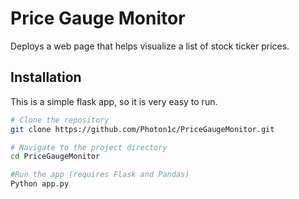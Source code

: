 # Price Gauge Monitor

Deploys a web page that helps visualize a list of stock ticker prices.

## Installation

This is a simple flask app, so it is very easy to run.

```bash
# Clone the repository
git clone https://github.com/Photon1c/PriceGaugeMonitor.git

# Navigate to the project directory
cd PriceGaugeMonitor

#Run the app (requires Flask and Pandas)
Python app.py